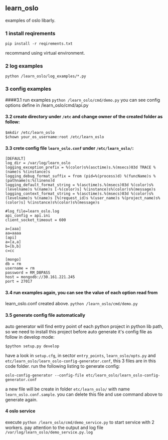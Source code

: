 ## learn_oslo
examples of oslo libarly.

### 1 install reqirements
`pip install -r reqirements.txt`

recommand using virtual environment.

### 2 log examples
`python /learn_oslo/log_examples/*.py`

###  3 config examples
####3.1 run examples
`python /learn_oslo/cmd/demo.py`
you can see config options define in /learn_oslo/cmd/api.py

#### 3.2 create directory under `/etc` and change owner of the created folder as follow:

```
$mkdir /etc/learn_oslo
$chown your_os_username:root /etc/learn_oslo
```

#### 3.3 crete config file `learn_oslo.conf` under `/etc/learn_oslo/`:

```
[DEFAULT]
log_dir = /var/log/learn_oslo
logging_exception_prefix = %(color)s%(asctime)s.%(msecs)03d TRACE %(name)s %(instance)s
logging_debug_format_suffix = from (pid=%(process)d) %(funcName)s %(pathname)s:%(lineno)d
logging_default_format_string = %(asctime)s.%(msecs)03d %(color)s%(levelname)s %(name)s [-%(color)s] %(instance)s%(color)s%(message)s
logging_context_format_string = %(asctime)s.%(msecs)03d %(color)s%(levelname)s %(name)s [%(request_id)s %(user_name)s %(project_name)s%(color)s] %(instance)s%(color)s%(message)s

#log_file=learn_oslo.log
api_config = api.ini
client_socket_timeout = 600

a=[aaa]
aa=aaaa
[api]
a=[a,a]
b=[b,b]
c=cc

[mongo]
db = rm
username = rm
password = RM_DBPASS
host = mongodb://30.161.221.245
port = 27017
```

#### 3.4 run examples again, you can see the value of each option read from
learn_oslo.conf created above.
`python /learn_oslo/cmd/demo.py`

#### 3.5 generate config file automatically
auto generator will find entry point of each python project in  python
 lib path, so we need to install this project before auto generate it's config
 file as follow in develop mode:
 ```
$python setup.py develop
 ```
have a look in `setup.cfg`, in sector `entry_points`, `learn_oslo/opts.py`
and `etc/learn_oslo/learn_oslo-config-generator.conf`, this 3 files are in this
code folder.
run the following listing to generate config:
```
oslo-config-generator --config-file etc/learn_oslo/learn_oslo-config-generator.conf
```
a new file will be create in folder `etc/learn_oslo/` with name `learn_oslo.conf.sample`.
you can delete this file and use command above to generate again.

#### 4 oslo service
execute `python /learn_oslo/cmd/demo_service.py` to start service with 2 workers.
pay attention to the output and log file `/var/log/learn_oslo/demo_service.py.log`